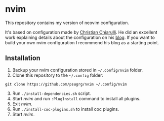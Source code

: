 # nvim

This repository contains my version of neovim configuration. 

It's based on configuration made by [Christian Chiarulli](https://github.com/ChristianChiarulli/nvim).
He did an excellent work explaining details about the configuration on his [blog](https://www.chrisatmachine.com/).
If you want to build your own nvim configuration I recommend his blog as a starting point. 

## Installation 

1. Backup your nvim configuration stored in `~/.config/nvim` folder. 
2. Clone this repository to the `~/.config` folder:
```
git clone https://github.com/psugrg/nvim ~/.config/nvim
```
3. Run `./install-dependencies.sh` script.
4. Start *nvim* and run `:PlugInstall` command to install all plugins. 
5. Exit *nvim*.
6. Run `./install-coc-plugins.sh` to install coc plugins.
7. Start *nvim*.
